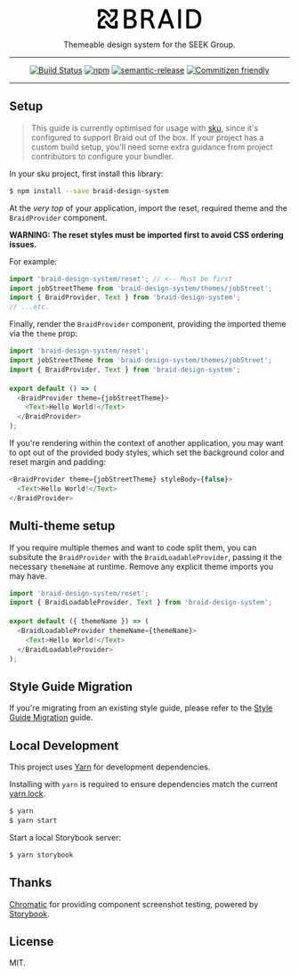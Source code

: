 <div align="center" >
  <img src="logo.png" alt="BRAID" title="BRAID" width="186px" />
  <br/>
  <br/>
  Themeable design system for the SEEK Group.
  <hr />

[![Build Status](https://img.shields.io/travis/seek-oss/braid-design-system/master.svg?style=for-the-badge)](http://travis-ci.org/seek-oss/braid-design-system) [![npm](https://img.shields.io/npm/v/braid-design-system.svg?style=for-the-badge)](https://www.npmjs.com/package/braid-design-system) [![semantic-release](https://img.shields.io/badge/%20%20%F0%9F%93%A6%F0%9F%9A%80-semantic--release-e10079.svg?style=for-the-badge)](https://github.com/semantic-release/semantic-release) [![Commitizen friendly](https://img.shields.io/badge/commitizen-friendly-brightgreen.svg?style=for-the-badge)](http://commitizen.github.io/cz-cli/)

  <hr />
</div>

## Setup

> This guide is currently optimised for usage with [sku](https://github.com/seek-oss/sku), since it's configured to support Braid out of the box. If your project has a custom build setup, you'll need some extra guidance from project contributors to configure your bundler.

In your sku project, first install this library:

```bash
$ npm install --save braid-design-system
```

At the _very top_ of your application, import the reset, required theme and the `BraidProvider` component.

**WARNING: The reset styles must be imported first to avoid CSS ordering issues.**

For example:

```js
import 'braid-design-system/reset'; // <-- Must be first
import jobStreetTheme from 'braid-design-system/themes/jobStreet';
import { BraidProvider, Text } from 'braid-design-system';
// ...etc.
```

Finally, render the `BraidProvider` component, providing the imported theme via the `theme` prop:

```js
import 'braid-design-system/reset';
import jobStreetTheme from 'braid-design-system/themes/jobStreet';
import { BraidProvider, Text } from 'braid-design-system';

export default () => (
  <BraidProvider theme={jobStreetTheme}>
    <Text>Hello World!</Text>
  </BraidProvider>
);
```

If you're rendering within the context of another application, you may want to opt out of the provided body styles, which set the background color and reset margin and padding:

```js
<BraidProvider theme={jobStreetTheme} styleBody={false}>
  <Text>Hello World!</Text>
</BraidProvider>
```

## Multi-theme setup

If you require multiple themes and want to code split them, you can subsitute the `BraidProvider` with the `BraidLoadableProvider`, passing it the necessary `themeName` at runtime. Remove any explicit theme imports you may have.

```js
import 'braid-design-system/reset';
import { BraidLoadableProvider, Text } from 'braid-design-system';

export default ({ themeName }) => (
  <BraidLoadableProvider themeName={themeName}>
    <Text>Hello World!</Text>
  </BraidLoadableProvider>
);
```

## Style Guide Migration

If you're migrating from an existing style guide, please refer to the [Style Guide Migration](./docs/Style%20Guide%20Migration.md) guide.

## Local Development

This project uses [Yarn](https://yarnpkg.com) for development dependencies.

Installing with `yarn` is required to ensure dependencies match the current [yarn.lock](./yarn.lock).

```bash
$ yarn
$ yarn start
```

Start a local Storybook server:

```bash
$ yarn storybook
```

## Thanks

[Chromatic](https://www.chromaticqa.com) for providing component screenshot testing, powered by [Storybook](https://storybook.js.org/).

## License

MIT.
